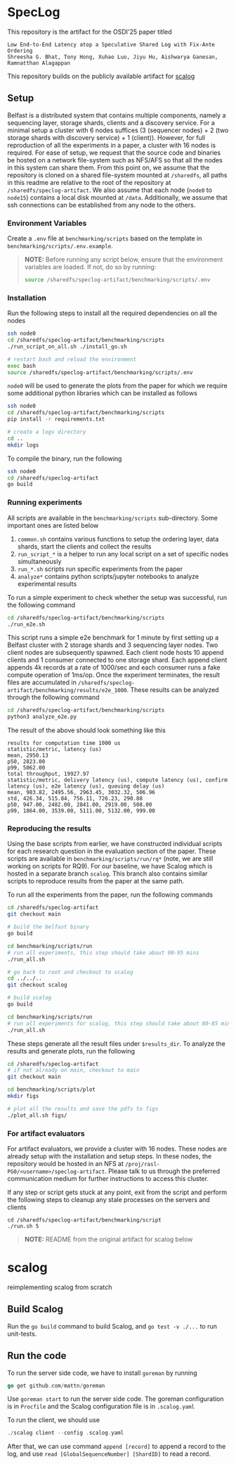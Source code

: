 # SpecLog

This repository is the artifact for the OSDI'25 paper titled 
```
Low End-to-End Latency atop a Speculative Shared Log with Fix-Ante Ordering
Shreesha G. Bhat, Tony Hong, Xuhao Luo, Jiyu Hu, Aishwarya Ganesan, Ramnatthan Alagappan
```
This repository builds on the publicly available artifact for [scalog](https://github.com/scalog/scalog)
## Setup
Belfast is a distributed system that contains multiple components, namely a sequencing layer, storage shards, clients and a discovery service. For a minimal setup a cluster with 6 nodes suffices (3 (sequencer nodes) + 2 (two storage shards with discovery service) + 1 (client)). However, for full reproduction of all the experiments in a paper, a cluster with 16 nodes is required. For ease of setup, we request that the source code and binaries be hosted on a network file-system such as NFS/AFS so that all the nodes in this system can share them. From this point on, we assume that the repository is cloned on a shared file-system mounted at `/sharedfs`, all paths in this readme are relative to the root of the repository at `/sharedfs/speclog-artifact`. We also assume that each node (`node0` to `node15`) contains a local disk mounted at `/data`. Additionally, we assume that ssh connections can be established from any node to the others. 


### Environment Variables
Create a `.env` file at `benchmarking/scripts` based on the template in `benchmarking/scripts/.env.example`. 
> **NOTE:** Before running any script below, ensure that the environment variables are loaded. If not, do so by running:  
> ```bash
> source /sharedfs/speclog-artifact/benchmarking/scripts/.env
> ```

### Installation
Run the following steps to install all the required dependencies on all the nodes
```bash
ssh node0
cd /sharedfs/speclog-artifact/benchmarking/scripts
./run_script_on_all.sh ./install_go.sh

# restart bash and reload the environment 
exec bash 
source /sharedfs/speclog-artifact/benchmarking/scripts/.env
```

`node0` will be used to generate the plots from the paper for which we require some additional python libraries which can be installed as follows
```bash
ssh node0
cd /sharedfs/speclog-artifact/benchmarking/scripts
pip install -r requirements.txt

# create a logs directory
cd ..
mkdir logs
```

To compile the binary, run the following 
```bash
ssh node0
cd /sharedfs/speclog-artifact
go build
```


### Running experiments
All scripts are available in the `benchmarking/scripts` sub-directory. Some important ones are listed below
1. `common.sh` contains various functions to setup the ordering layer, data shards, start the clients and collect the results
2. `run_script_*` is a helper to run any local script on a set of specific nodes simultaneously
3. `run_*.sh` scripts run specific experiments from the paper 
4. `analyze*` contains python scripts/jupyter notebooks to analyze experimental results

To run a simple experiment to check whether the setup was successful, run the following command

```bash
cd /sharedfs/speclog-artifact/benchmarking/scripts
./run_e2e.sh 
```

This script runs a simple e2e benchmark for 1 minute by first setting up a Belfast cluster with 2 storage shards and 3 sequencing layer nodes. Two client nodes are subsequently spawned. Each client node hosts 10 append clients and 1 consumer connected to one storage shard. Each append client appends 4k records at a rate of 1000/sec and each consumer runs a fake compute operation of 1ms/op. Once the experiment terminates, the result files are accumulated in `/sharedfs/speclog-artifact/benchmarking/results/e2e_1000`. These results can be analyzed through the following command

```bash
cd /sharedfs/speclog-artifact/benchmarking/scripts
python3 analyze_e2e.py
```

The result of the above should look something like this
```
results for computation time 1000 us
statistic/metric, latency (us)
mean, 2950.13
p50, 2823.00
p99, 5062.00
total throughput, 19927.97
statistic/metric, delivery latency (us), compute latency (us), confirm latency (us), e2e latency (us), queuing delay (us)
mean, 983.82, 2495.56, 2963.45, 3032.32, 506.96
std, 426.34, 515.84, 756.11, 726.23, 290.88
p50, 947.00, 2482.00, 2841.00, 2919.00, 508.00
p99, 1864.00, 3539.00, 5111.00, 5132.00, 999.00
```

### Reproducing the results 
Using the base scripts from earlier, we have constructed individual scripts for each research question in the evaluation section of the paper. These scripts are available in 
`benchmarking/scripts/run/rq*` (note, we are still working on scripts for RQ9). For our baseline, we have Scalog which is hosted in a separate branch `scalog`. This branch also contains similar scripts to reproduce results from the paper at the same path. 

To run all the experiments from the paper, run the following commands
```bash
cd /sharedfs/speclog-artifact
git checkout main

# build the belfast binary 
go build

cd benchmarking/scripts/run
# run all experiments, this step should take about 90-95 mins
./run_all.sh 

# go back to root and checkout to scalog
cd ../../..
git checkout scalog

# build scalog 
go build

cd benchmarking/scripts/run
# run all experiments for scalog, this step should take about 80-85 mins
./run_all.sh 
```

These steps generate all the result files under `$results_dir`. To analyze the results and generate plots, run the following

```bash
cd /sharedfs/speclog-artifact
# if not already on main, checkout to main
git checkout main 

cd benchmarking/scripts/plot
mkdir figs

# plot all the results and save the pdfs to figs
./plot_all.sh figs/
```


### For artifact evaluators

For artifact evaluators, we provide a cluster with 16 nodes. These nodes are already setup with the installation and setup steps. In these nodes, the repository would be hosted in an NFS at `/proj/rasl-PG0/<username>/speclog-artifact`. Please talk to us through the preferred communication medium for further instructions to access this cluster. 

If any step or script gets stuck at any point, exit from the script and perform the following steps to cleanup any stale processes on the servers and clients
```
cd /sharedfs/speclog-artifact/benchmarking/script
./run.sh 5
```

> **NOTE:** README from the original artifact for scalog below

# scalog
reimplementing scalog from scratch

## Build Scalog

Run the `go build` command to build Scalog, and `go test -v ./...` to run
unit-tests.

## Run the code

To run the server side code, we have to install `goreman` by running
```go
go get github.com/mattn/goreman
```

Use `goreman start` to run the server side code. The goreman configuration is
in `Procfile` and the Scalog configuration file is in `.scalog.yaml`

To run the client, we should use
```go
./scalog client --config .scalog.yaml
```

After that, we can use command `append [record]` to append a record to the
log, and use `read [GlobalSequenceNumber] [ShardID]` to read a record.
